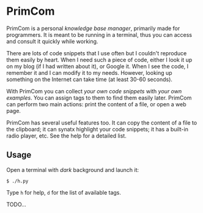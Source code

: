 PrimCom
=======

PrimCom is a personal *knowledge base manager*, primarily made
for programmers. It is meant to be running in a terminal, thus
you can access and consult it quickly while working.

There are lots of code snippets that I use often but I
couldn't reproduce them easily by heart. When I need
such a piece of code, either I look it up on my blog (if I
had written about it), or Google it. When I see the code, I
remember it and I can modify it to my needs. However, looking
up something on the Internet can take time (at least 30-60 seconds).

With PrimCom you can collect *your own code snippets* with *your
own examples*. You can assign tags to them to find them easily later.
PrimCom can perform two main actions: print the content of a file, or 
open a web page.

PrimCom has several useful features too. It can copy the
content of a file to the clipboard; it can synatx highlight your
code snippets; it has a built-in radio player, etc. See the help for a 
detailed list.

Usage
-----

Open a terminal with *dark* background and launch it:

    $ ./h.py

Type `h` for help, `d` for the list of available tags.

TODO...
